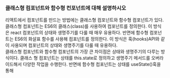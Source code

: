 ### 클래스형 컴포넌트와 함수형 컨포넌트에 대해 설명하시오
리액트에서 컴포넌트를 만드는 방법에는 클래스형 컴포넌트와 함수형 컴포넌트가 있다. 클래스형 컴포넌트는 ES6의 클래스(class)를 사용하여 컴포넌트를 정의한다. 이 방식은 react 컴포넌트의 상태와 생명주기를 다룰 때 매우 유용하다. 반면에 함수형 컴포넌트는 ES6의 화살표 함수를 사용해 컴포넌트를 정의한다. 이 방식은 훅(hooks)API와 같이 사용되며 컴포넌트의 상태와 생명주기를 다룰 때 유용하다. </br>
클래스형 컴포넌트와 함수형 컴포넌트의 가장 큰 차이점은 상태와 생명주기의 다루는 방식이다. 클래스 형 컴포넌트는 상태를 this.state로 정의하고 생명주기 메서드를 오버라이드해서 다양한 작업을 수행한다. 반면에 함수형 컴포넌트는 상태를 useState()훅을 통해 